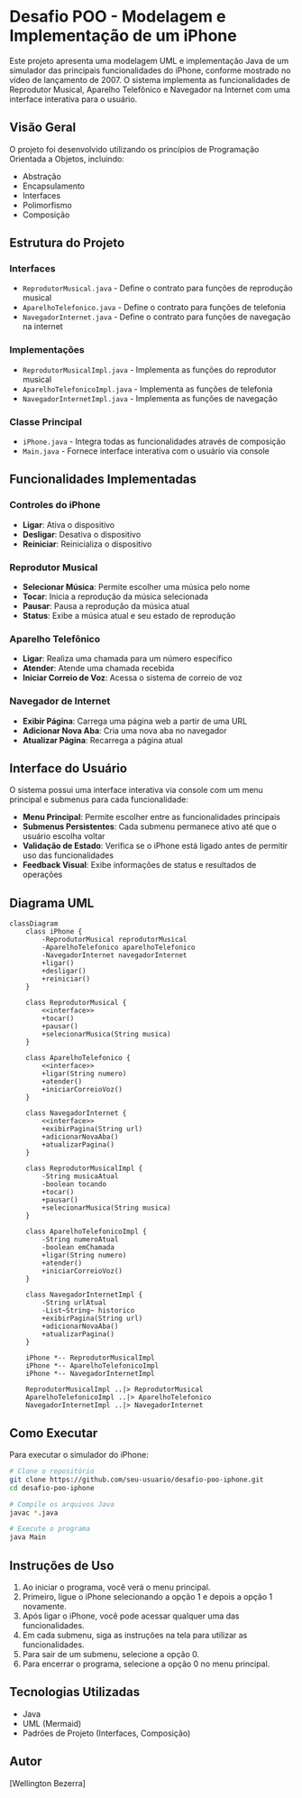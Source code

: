 # Desafio POO - Modelagem e Implementação de um iPhone

Este projeto apresenta uma modelagem UML e implementação Java de um simulador das principais funcionalidades do iPhone, conforme mostrado no vídeo de lançamento de 2007. O sistema implementa as funcionalidades de Reprodutor Musical, Aparelho Telefônico e Navegador na Internet com uma interface interativa para o usuário.

## Visão Geral

O projeto foi desenvolvido utilizando os princípios de Programação Orientada a Objetos, incluindo:

- Abstração
- Encapsulamento
- Interfaces
- Polimorfismo
- Composição

## Estrutura do Projeto

### Interfaces

- `ReprodutorMusical.java` - Define o contrato para funções de reprodução musical
- `AparelhoTelefonico.java` - Define o contrato para funções de telefonia
- `NavegadorInternet.java` - Define o contrato para funções de navegação na internet

### Implementações

- `ReprodutorMusicalImpl.java` - Implementa as funções do reprodutor musical
- `AparelhoTelefonicoImpl.java` - Implementa as funções de telefonia
- `NavegadorInternetImpl.java` - Implementa as funções de navegação

### Classe Principal

- `iPhone.java` - Integra todas as funcionalidades através de composição
- `Main.java` - Fornece interface interativa com o usuário via console

## Funcionalidades Implementadas

### Controles do iPhone

- **Ligar**: Ativa o dispositivo
- **Desligar**: Desativa o dispositivo
- **Reiniciar**: Reinicializa o dispositivo

### Reprodutor Musical

- **Selecionar Música**: Permite escolher uma música pelo nome
- **Tocar**: Inicia a reprodução da música selecionada
- **Pausar**: Pausa a reprodução da música atual
- **Status**: Exibe a música atual e seu estado de reprodução

### Aparelho Telefônico

- **Ligar**: Realiza uma chamada para um número específico
- **Atender**: Atende uma chamada recebida
- **Iniciar Correio de Voz**: Acessa o sistema de correio de voz

### Navegador de Internet

- **Exibir Página**: Carrega uma página web a partir de uma URL
- **Adicionar Nova Aba**: Cria uma nova aba no navegador
- **Atualizar Página**: Recarrega a página atual

## Interface do Usuário

O sistema possui uma interface interativa via console com um menu principal e submenus para cada funcionalidade:

- **Menu Principal**: Permite escolher entre as funcionalidades principais
- **Submenus Persistentes**: Cada submenu permanece ativo até que o usuário escolha voltar
- **Validação de Estado**: Verifica se o iPhone está ligado antes de permitir uso das funcionalidades
- **Feedback Visual**: Exibe informações de status e resultados de operações

## Diagrama UML

```mermaid
classDiagram
    class iPhone {
        -ReprodutorMusical reprodutorMusical
        -AparelhoTelefonico aparelhoTelefonico
        -NavegadorInternet navegadorInternet
        +ligar()
        +desligar()
        +reiniciar()
    }

    class ReprodutorMusical {
        <<interface>>
        +tocar()
        +pausar()
        +selecionarMusica(String musica)
    }

    class AparelhoTelefonico {
        <<interface>>
        +ligar(String numero)
        +atender()
        +iniciarCorreioVoz()
    }

    class NavegadorInternet {
        <<interface>>
        +exibirPagina(String url)
        +adicionarNovaAba()
        +atualizarPagina()
    }

    class ReprodutorMusicalImpl {
        -String musicaAtual
        -boolean tocando
        +tocar()
        +pausar()
        +selecionarMusica(String musica)
    }

    class AparelhoTelefonicoImpl {
        -String numeroAtual
        -boolean emChamada
        +ligar(String numero)
        +atender()
        +iniciarCorreioVoz()
    }

    class NavegadorInternetImpl {
        -String urlAtual
        -List~String~ historico
        +exibirPagina(String url)
        +adicionarNovaAba()
        +atualizarPagina()
    }

    iPhone *-- ReprodutorMusicalImpl
    iPhone *-- AparelhoTelefonicoImpl
    iPhone *-- NavegadorInternetImpl

    ReprodutorMusicalImpl ..|> ReprodutorMusical
    AparelhoTelefonicoImpl ..|> AparelhoTelefonico
    NavegadorInternetImpl ..|> NavegadorInternet
```

## Como Executar

Para executar o simulador do iPhone:

```bash
# Clone o repositório
git clone https://github.com/seu-usuario/desafio-poo-iphone.git
cd desafio-poo-iphone

# Compile os arquivos Java
javac *.java

# Execute o programa
java Main
```

## Instruções de Uso

1. Ao iniciar o programa, você verá o menu principal.
2. Primeiro, ligue o iPhone selecionando a opção 1 e depois a opção 1 novamente.
3. Após ligar o iPhone, você pode acessar qualquer uma das funcionalidades.
4. Em cada submenu, siga as instruções na tela para utilizar as funcionalidades.
5. Para sair de um submenu, selecione a opção 0.
6. Para encerrar o programa, selecione a opção 0 no menu principal.

## Tecnologias Utilizadas

- Java
- UML (Mermaid)
- Padrões de Projeto (Interfaces, Composição)

## Autor

[Wellington Bezerra]
